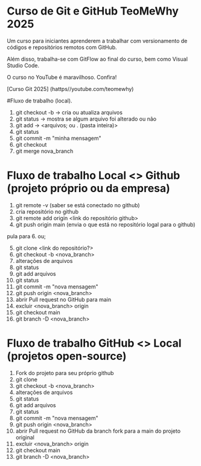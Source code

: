 # Curso de Git e GitHub TeoMeWhy 2025

Um curso para iniciantes aprenderem a trabalhar com versionamento de códigos e repositórios remotos com GitHub.

Além disso, trabalha-se com GitFlow ao final do curso, bem como Visual Studio Code.

O curso no YouTube é maravilhoso. Confira!

[Curso Git 2025] (hattps//youtube.com/teomewhy)

#Fluxo de trabalho (local).

1. git checkout -b	-> cria ou atualiza arquivos
2. git status		-> mostra se algum arquivo foi alterado ou não
3. git add		-> <arquivos; ou . (pasta inteira)>
4. git status
5. git commit -m "minha mensagem"
6. git checkout <branch>
7. git merge nova_branch

# Fluxo de trabalho Local <> Github (projeto próprio ou da empresa)
1. git remote -v (saber se está conectado no github)
2. cria repositório no github
3. git remote add origin <link do repositório github>
4. git push origin main (envia o que está no repositório logal para o github)

pula para 6. ou;

5. git clone <link do repositório?>
6. git checkout -b <nova_branch>
7. alterações de arquivos
8. git status
9. git add arquivos
10. git status
11. git commit -m "nova mensagem"
12. git push origin <nova_branch>
13. abrir Pull request no GitHub para main
14. excluir <nova_branch> origin
15. git checkout main
16. git branch -D <nova_branch>

# Fluxo de trabalho GitHub <> Local (projetos open-source)
1. Fork do projeto para seu próprio github
2. git clone
3. git checkout -b <nova_branch>
4. alterações de arquivos
5. git status
6. git add arquivos
7. git status
8. git commit -m "nova mensagem"
9. git push origin <nova_branch>
10. abrir Pull request no GitHub da branch fork para a main do projeto original
11. excluir <nova_branch> origin
12. git checkout main
13. git branch -D <nova_branch>

